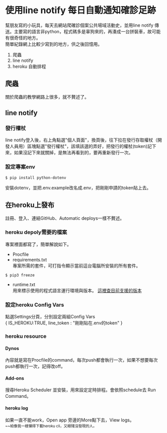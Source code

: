 # 使用line notify 每日自動通知確診足跡
幫朋友寫的小玩具，每天去網站爬確診個案公共場域活動史，並用line notify 傳送。主要寫的語言非python，程式碼多是辜狗來的，再湊成一台拼裝車，故可能有很奇怪的地方。
<br>簡單紀錄網上比較少寫到的地方，供之後回憶用。

1. 爬蟲
1. line notify
1. heroku 自動排程

## 爬蟲
關於爬蟲的教學網路上很多，就不贅述了。


## line notify
### 發行權杖
line notify登入後，右上角點選"個人頁面"，換頁後，往下拉在發行存取權杖（開發人員用）區塊點選"發行權杖"，該填該選的弄好，把發行的權杖(token)記下來，如果沒記下來就關掉，是無法再看到的，要再重新發行一次。

### 設定專案env
```
$ pip install python-dotenv
```
安裝dotenv，並把.env.example改名成.env，把剛剛申請的token貼上去。

## 在heroku上發布
註冊、登入、連結GitHub、Automatic deploys一樣不贅述。

### heroku depoly需要的檔案
專案裡面都寫了，簡單解說如下。
- Procfile
- requirements.txt
    <br>專案所需的套件，可打指令顯示當前這台電腦所安裝的所有套件。
```
$ pip3 freeze
```
- runtime.txt
<br>用來標示使用的程式語言運行環境與版本。
[這裡查目前支援的版本](https://devcenter.heroku.com/articles/python-support#supported-python-runtimes)

### 設定heroku Config Vars
點選Settings分頁，分別設定兩組Config Vars<br>
{
    IS_HEROKU:TRUE,
    line_token : "剛剛貼在.env的token"
}

### heroku resource

#### Dynos 
內容就是寫在Procfile的command，每次push都會執行一次，如果不想要每次push都執行一次，記得改off。

#### Add-ons
搜尋Heroku Scheduler 並安裝，用來設定定時排程。會依照schedule去 Run Command。

#### heroku log
如果一直不能work，Open app 旁邊的More點下去，View logs。
<br>
<small>
~~給像我一樣懶得下載heroku cli，又眼殘沒發現的人。

